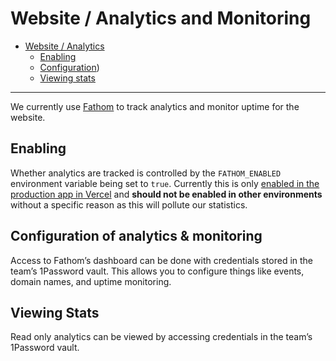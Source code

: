 # Website / Analytics and Monitoring


- [Website / Analytics](#website--analytics)
  - [Enabling](#enabling)
  - [Configuration](#configuration-of-analytics--monitoring))
  - [Viewing stats](#viewing-stats)

---

We currently use [Fathom](https://usefathom.com/) to track analytics and monitor uptime for the website.

## Enabling

Whether analytics are tracked is controlled by the `FATHOM_ENABLED` environment variable being set to `true`. Currently this is only [enabled in the production app in Vercel](https://vercel.com/hashicorp/hds-website/settings/environment-variables) and **should not be enabled in other environments** without a specific reason as this will pollute our statistics.

## Configuration of analytics & monitoring

Access to Fathom’s dashboard can be done with credentials stored in the team’s 1Password vault. This allows you to configure things like events, domain names, and uptime monitoring.

## Viewing Stats

Read only analytics can be viewed by accessing credentials in the team’s 1Password vault.
